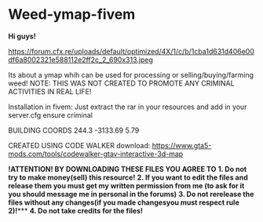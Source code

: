 # Weed-ymap-fivem
**Hi guys!**

https://forum.cfx.re/uploads/default/optimized/4X/1/c/b/1cba1d631d406e00df6a8002321e588112e2ff2c_2_690x313.jpeg

Its about a ymap whih can be used for processing or selling/buying/farming weed!
NOTE: THIS WAS NOT CREATED TO PROMOTE ANY CRIMINAL ACTIVITIES IN REAL LIFE!

Installation in fivem:
Just extract the rar in your resources and add in your server.cfg ensure criminal

BUILDING COORDS 244.3 -3133.69 5.79

CREATED USING CODE WALKER download: https://www.gta5-mods.com/tools/codewalker-gtav-interactive-3d-map

**!ATTENTION! BY DOWNLOADING THESE FILES YOU AGREE TO**
**1. Do not try to make money(sell) this resource!**
**2. If you want to edit the files and release them you must get my written permission from me (to ask for it you should message me in personal in the forums)**
**3. Do not rerelease the files without any changes(if you made changesyou must respect rule 2)!*****
**4. Do not take credits for the files!**
